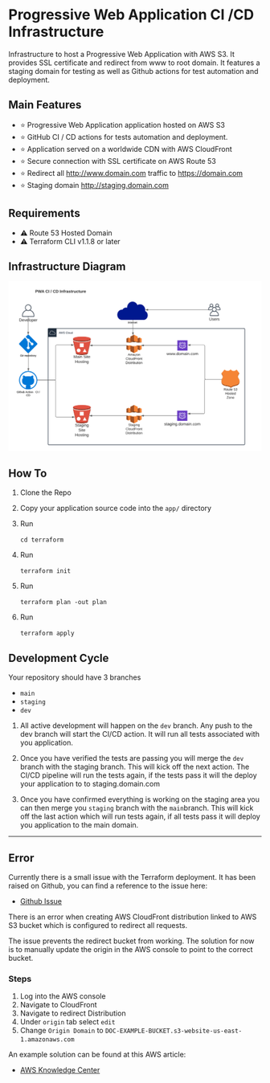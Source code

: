 # Progressive Web Application CI /CD Infrastructure

Infrastructure to host a Progressive Web Application with AWS S3. It provides SSL certificate and redirect from www to root domain. It features a staging domain for testing as well as Github actions for test automation and deployment.

## Main Features

- :star: Progressive Web Application application hosted on AWS S3
- :star: GitHub CI / CD actions for tests automation and deployment.
- :star: Application served on a worldwide CDN with AWS CloudFront
- :star: Secure connection with SSL certificate on AWS Route 53
- :star: Redirect all <http://www.domain.com> traffic to <https://domain.com>
- :star: Staging domain <http://staging.domain.com>

## Requirements

- :warning: Route 53 Hosted Domain
- :warning: Terraform CLI v1.1.8 or later

## Infrastructure Diagram

![alt Cloud Diagram](https://github.com/subaquatic-pierre/pwa-ci-cd/blob/main/assets/cloud-diagram.png?raw=true)

## How To

1. Clone the Repo
2. Copy your application source code into the `app/` directory
3. Run

   `cd terraform`

4. Run

   `terraform init`

5. Run

   `terraform plan -out plan`

6. Run

   `terraform apply`

## Development Cycle

Your repository should have 3 branches

- `main`
- `staging`
- `dev`

1. All active development will happen on the `dev` branch. Any push to the dev branch will start the CI/CD action. It will run all tests associated with you application.

2. Once you have verified the tests are passing you will merge the `dev` branch with the staging branch. This will kick off the next action. The CI/CD pipeline will run the tests again, if the tests pass it will the deploy your application to to staging.domain.com

3. Once you have confirmed everything is working on the staging area you can then merge you `staging` branch with the `main`branch. This will kick off the last action which will run tests again, if all tests pass it will deploy you application to the main domain.

---

## Error

Currently there is a small issue with the Terraform deployment. It has been raised on Github, you can find a reference to the issue here:

- [Github Issue](https://github.com/hashicorp/terraform-provider-aws/issues/24332)

There is an error when creating AWS CloudFront distribution linked to AWS S3 bucket which is configured to redirect all requests.

The issue prevents the redirect bucket from working. The solution for now is to manually update the origin in the AWS console to point to the correct bucket.

### Steps

1. Log into the AWS console
2. Navigate to CloudFront
3. Navigate to redirect Distribution
4. Under `origin` tab select `edit`
5. Change `Origin Domain` to `DOC-EXAMPLE-BUCKET.s3-website-us-east-1.amazonaws.com`

An example solution can be found at this AWS article:

- [AWS Knowledge Center](https://aws.amazon.com/premiumsupport/knowledge-center/s3-website-cloudfront-error-403/)
